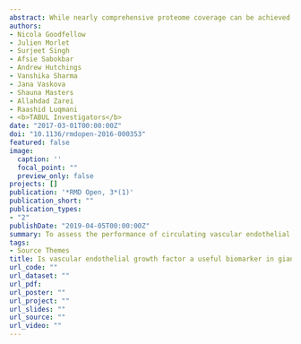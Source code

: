 ```yaml
---
abstract: While nearly comprehensive proteome coverage can be achieved from bulk tissue or cultured cells, the data usually lacks spatial resolution. As a result, tissue based proteomics averages protein abundance across multiple cell types and/or localizations. With proteomics platforms lacking sensitivity and throughput to undertake deep single-cell proteome studies in order to resolve spatial or cell type dependent protein expression gradients within tissue, proteome analysis has been combined with sorting techniques to enrich for certain cell populations. However, the spatial resolution and context is lost after cell sorting. Here, we report an optimized method for the proteomic analysis of neurons isolated from post-mortem human brain by laser capture microdissection (LCM). We tested combinations of sample collection methods, lysis buffers and digestion methods to maximize the number of identifications and quantitative performance, identifying 1500 proteins from 60 000 μm2 of 10 μm thick cerebellar molecular layer with excellent reproducibility. To demonstrate the ability of our workflow to resolve cell type specific proteomes within human brain tissue, we isolated sets of individual Betz and Purkinje cells. Both neuronal cell types are involved in motor coordination and were found to express highly specific proteomes to a depth of 2800 to 3600 proteins.
authors:
- Nicola Goodfellow
- Julien Morlet 
- Surjeet Singh
- Afsie Sabokbar
- Andrew Hutchings
- Vanshika Sharma
- Jana Vaskova
- Shauna Masters
- Allahdad Zarei
- Raashid Luqmani
- <b>TABUL Investigators</b>
date: "2017-03-01T00:00:00Z"
doi: "10.1136/rmdopen-2016-000353"
featured: false
image:
  caption: ''
  focal_point: ""
  preview_only: false
projects: []
publication: '*RMD Open, 3*(1)'
publication_short: ""
publication_types:
- "2"
publishDate: "2019-04-05T00:00:00Z"
summary: To assess the performance of circulating vascular endothelial growth factor (VEGF) levels as a tool for diagnosing giant cell arteritis (GCA) in a cohort of patients referred for assessment of suspected GCA.
tags:
- Source Themes
title: Is vascular endothelial growth factor a useful biomarker in giant cell arteritis?
url_code: ""
url_dataset: ""
url_pdf: 
url_poster: ""
url_project: ""
url_slides: ""
url_source: ""
url_video: ""
---
```

